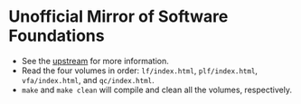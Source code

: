 # Unofficial Mirror of Software Foundations

- See the [upstream](https://softwarefoundations.cis.upenn.edu/) for more information.
- Read the four volumes in order: `lf/index.html`, `plf/index.html`, `vfa/index.html`, and `qc/index.html`.
- `make` and `make clean` will compile and clean all the volumes, respectively.
